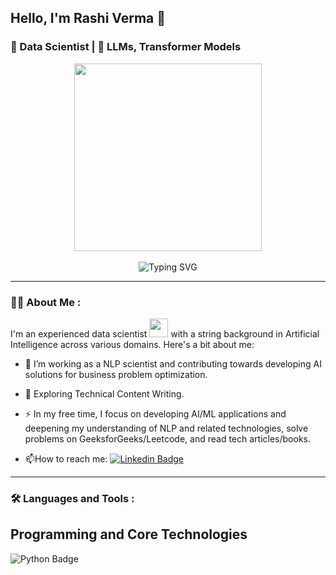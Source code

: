 ## Hello, I'm Rashi Verma 👋

### 🤖 Data Scientist | 🧠 LLMs, Transformer Models
<!--
**rashi2096/rashi2096** is a ✨ _special_ ✨ repository because its `README.md` (this file) appears on your GitHub profile.

Here are some ideas to get you started:

- 🔭 I’m currently working on ...
- 🌱 I’m currently learning ...
- 👯 I’m looking to collaborate on ...
- 🤔 I’m looking for help with ...
- 💬 Ask me about ...
- 📫 How to reach me: ...
- 😄 Pronouns: ...
- ⚡ Fun fact: ...
-->



<div id="header" align="center">
  <img src="https://media.giphy.com/media/v1.Y2lkPTc5MGI3NjExbndqbTc2bHFudDB6bG5tMTk4Ym0zMWFucnR4YjUyZzZ4M3F5ZWNobSZlcD12MV9naWZzX3NlYXJjaCZjdD1n/LbBSU26sSRAE8/giphy.gif" width="300"/><br><br>
  <img src="https://readme-typing-svg.herokuapp.com?font=Fira+Code&size=24&pause=1000&center=true&vCenter=true&width=500&height=50&&lines=Passionate+AI/ML+Professional;NLP+Enthusiast;Building+Intelligent+ML+Solutions;Always+Learning,+Always+Growing" alt="Typing SVG" />
</div>

---

### :woman_technologist: About Me :
I'm an experienced data scientist <img src="https://media.giphy.com/media/WUlplcMpOCEmTGBtBW/giphy.gif" width="30"> with a string background in Artificial Intelligence across various domains. Here's a bit about me:

- :telescope: I’m working as a NLP scientist and contributing towards developing AI solutions for business problem optimization.

- :seedling: Exploring Technical Content Writing.

- :zap: In my free time, I focus on developing AI/ML applications and deepening my understanding of NLP and related technologies, solve problems on GeeksforGeeks/Leetcode, and read tech articles/books.

- :mailbox:How to reach me: [![Linkedin Badge](https://img.shields.io/badge/-LinkedIn-blue?style=flat&logo=Linkedin&logoColor=white)](https://www.linkedin.com/in/verma-rashi/)
<!--
  <a href="https://www.linkedin.com/in/verma-rashi/">
    <img src="https://img.shields.io/badge/LinkedIn-blue?style=for-the-badge&logo=linkedin&logoColor=white" alt="LinkedIn Badge"/>
  </a>
-->
   
---

### :hammer_and_wrench: Languages and Tools :
## Programming and Core Technologies

<img src="https://img.shields.io/badge/Python-blue?style=for-the-badge&logo=linkedin&logoColor=white" alt="Python Badge"/>
